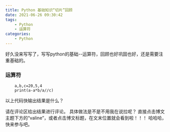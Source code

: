 ```yaml
---
title: Python 基础知识“切片”回顾
date: 2021-06-26 09:30:42
tags:
    - Python
    - 运算符
categories:
    - Python
---
```


好久没来写写了，写写python的基础--运算符，回顾也好巩固也好，还是需要注重基础的。

### 运算符

```
    a,b,c=20,5,4
    print(a-a*b/a//c)
```
以上代码快输出结果是什么？

请在评论区给出结果进行评论。
具体做法是不是不用我在说拉呢？
直接点击博文主题下方的“valine”，或者点击博文标题，在文末位置就会看到啦！！！
哈哈哈，快来参与吧。
